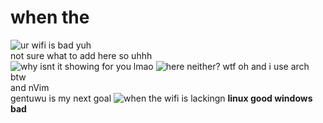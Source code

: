 # when the

<img src="https://komarev.com/ghpvc/?username=Kopamed&color=0CCCCC" alt="ur wifi is bad">
yuh<br>
not sure what to add here so uhhh<br>
<img src="https://github-readme-stats.vercel.app/api?username=Kopamed&show_icons=true&theme=radical" alt="why isnt it showing for you lmao">
<img src="https://github-readme-stats.vercel.app/api/top-langs/?username=Kopamed&layout=compact&theme=radical" alt="here neither? wtf">
oh and i use arch btw<br>
and nVim<br>
<str>gentuwu is my next goal</str>
<img src="https://kopamed.github.io/cats_vibing.gif" alt="when the wifi is lackingn">
<b>linux good windows bad</b>

<!-- home-made memes be like https://imgflip.com/i/54c7r9 lmao -->
